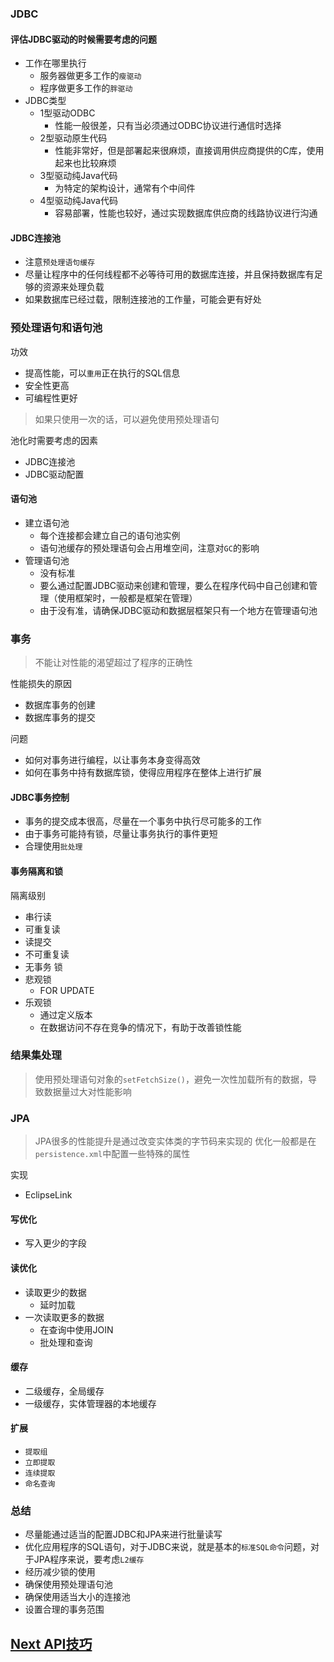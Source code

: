 ### JDBC
#### 评估JDBC驱动的时候需要考虑的问题
- 工作在哪里执行
	- 服务器做更多工作的`瘦驱动`
	- 程序做更多工作的`胖驱动`
- JDBC类型
	- 1型驱动ODBC
		- 性能一般很差，只有当必须通过ODBC协议进行通信时选择
	- 2型驱动原生代码
		- 性能非常好，但是部署起来很麻烦，直接调用供应商提供的C库，使用起来也比较麻烦
	- 3型驱动纯Java代码
		- 为特定的架构设计，通常有个中间件
	- 4型驱动纯Java代码
		- 容易部署，性能也较好，通过实现数据库供应商的线路协议进行沟通

#### JDBC连接池
- 注意`预处理语句缓存`
- 尽量让程序中的任何线程都不必等待可用的数据库连接，并且保持数据库有足够的资源来处理负载
- 如果数据库已经过载，限制连接池的工作量，可能会更有好处


### 预处理语句和语句池
功效
- 提高性能，可以`重用`正在执行的SQL信息
- 安全性更高
- 可编程性更好

> 如果只使用一次的话，可以避免使用预处理语句

池化时需要考虑的因素
- JDBC连接池
- JDBC驱动配置

#### 语句池
- 建立语句池
	- 每个连接都会建立自己的语句池实例
	- 语句池缓存的预处理语句会占用堆空间，注意对`GC`的影响
- 管理语句池
	- 没有标准
	- 要么通过配置JDBC驱动来创建和管理，要么在程序代码中自己创建和管理（使用框架时，一般都是框架在管理）
	- 由于没有准，请确保JDBC驱动和数据层框架只有一个地方在管理语句池

### 事务
> 不能让对性能的渴望超过了程序的正确性

性能损失的原因
- 数据库事务的创建
- 数据库事务的提交

问题
- 如何对事务进行编程，以让事务本身变得高效
- 如何在事务中持有数据库锁，使得应用程序在整体上进行扩展


#### JDBC事务控制
- 事务的提交成本很高，尽量在一个事务中执行尽可能多的工作
- 由于事务可能持有锁，尽量让事务执行的事件更短
- 合理使用`批处理`

#### 事务隔离和锁
隔离级别
- 串行读
- 可重复读
- 读提交
- 不可重复读
- 无事务
锁
- 悲观锁
	- FOR UPDATE
- 乐观锁
	- 通过定义版本
	- 在数据访问不存在竞争的情况下，有助于改善锁性能

### 结果集处理
> 使用预处理语句对象的`setFetchSize()`，避免一次性加载所有的数据，导致数据量过大对性能影响


### JPA
> JPA很多的性能提升是通过改变实体类的字节码来实现的
> 优化一般都是在`persistence.xml`中配置一些特殊的属性

实现
- EclipseLink

#### 写优化
- 写入更少的字段

#### 读优化
- 读取更少的数据
	- 延时加载
- 一次读取更多的数据
	- 在查询中使用JOIN
	- 批处理和查询

#### 缓存
- 二级缓存，全局缓存
- 一级缓存，实体管理器的本地缓存

#### 扩展
- `提取组`
- `立即提取`
- `连续提取`
- `命名查询`



### 总结
- 尽量能通过适当的配置JDBC和JPA来进行批量读写
- 优化应用程序的SQL语句，对于JDBC来说，就是基本的`标准SQL命令`问题，对于JPA程序来说，要考虑`L2缓存`
- 经历减少锁的使用
- 确保使用预处理语句池
- 确保使用适当大小的连接池
- 设置合理的事务范围


## [Next API技巧](./API.md)